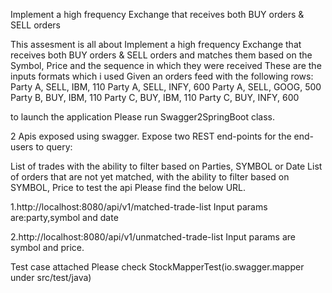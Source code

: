 Implement a high frequency Exchange that receives both BUY orders & SELL orders

This assesment is all about Implement a high frequency Exchange that receives both BUY orders & SELL orders and matches them based on the Symbol, Price and the sequence in which they were received These are the inputs formats which i used Given an orders feed with the following rows: Party A, SELL, IBM, 110 Party A, SELL, INFY, 600 Party A, SELL, GOOG, 500 Party B, BUY, IBM, 110 Party C, BUY, IBM, 110 Party C, BUY, INFY, 600

to launch the application Please run Swagger2SpringBoot class.

2 Apis exposed using swagger. Expose two REST end-points for the end-users to query:

List of trades with the ability to filter based on Parties, SYMBOL or Date List of orders that are not yet matched, with the ability to filter based on SYMBOL, Price to test the api Please find the below URL.

1.http://localhost:8080/api/v1/matched-trade-list Input params are:party,symbol and date

2.http://localhost:8080/api/v1/unmatched-trade-list Input params are symbol and price.

Test case attached Please check StockMapperTest(io.swagger.mapper under src/test/java)

